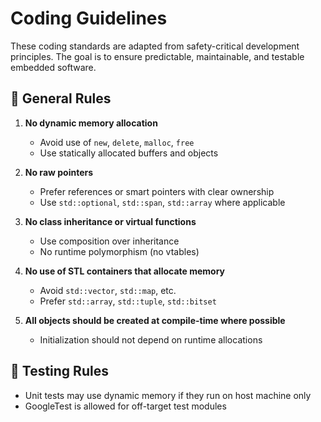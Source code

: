 
# Coding Guidelines

These coding standards are adapted from safety-critical development principles. The goal is to ensure predictable, maintainable, and testable embedded software.

## 🧱 General Rules

1. **No dynamic memory allocation**
   - Avoid use of `new`, `delete`, `malloc`, `free`
   - Use statically allocated buffers and objects

2. **No raw pointers**
   - Prefer references or smart pointers with clear ownership
   - Use `std::optional`, `std::span`, `std::array` where applicable

3. **No class inheritance or virtual functions**
   - Use composition over inheritance
   - No runtime polymorphism (no vtables)

4. **No use of STL containers that allocate memory**
   - Avoid `std::vector`, `std::map`, etc.
   - Prefer `std::array`, `std::tuple`, `std::bitset`

5. **All objects should be created at compile-time where possible**
   - Initialization should not depend on runtime allocations

## 🧪 Testing Rules

- Unit tests may use dynamic memory if they run on host machine only
- GoogleTest is allowed for off-target test modules
